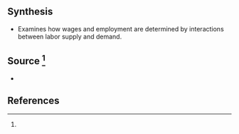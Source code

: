 ## Synthesis
- Examines how wages and employment are determined by interactions between labor supply and demand.
## Source [^1]
- 
## References

[^1]: 